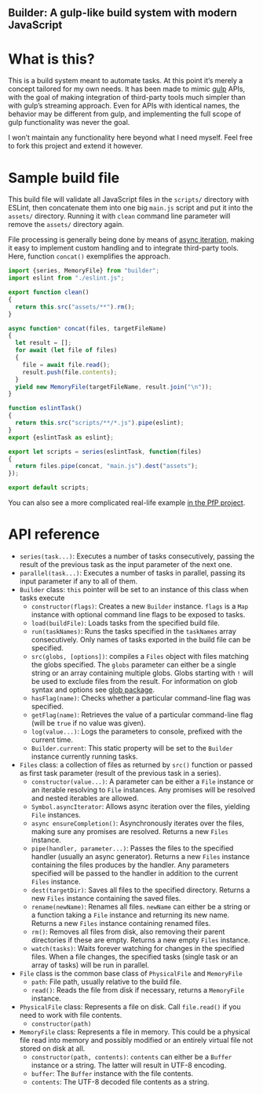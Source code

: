 Builder: A gulp-like build system with modern JavaScript
--------------------------------------------------------

What is this?
=============

This is a build system meant to automate tasks. At this point it’s merely a concept tailored for my own needs. It has been made to mimic [gulp](https://gulpjs.com/) APIs, with the goal of making integration of third-party tools much simpler than with gulp’s streaming approach. Even for APIs with identical names, the behavior may be different from gulp, and implementing the full scope of gulp functionality was never the goal.

I won’t maintain any functionality here beyond what I need myself. Feel free to fork this project and extend it however.

Sample build file
=================

This build file will validate all JavaScript files in the `scripts/` directory with ESLint, then concatenate them into one big `main.js` script and put it into the `assets/` directory. Running it with `clean` command line parameter will remove the `assets/` directory again.

File processing is generally being done by means of [async iteration](https://developer.mozilla.org/en-US/docs/Web/JavaScript/Reference/Statements/for-await...of), making it easy to implement custom handling and to integrate third-party tools. Here, function `concat()` exemplifies the approach.

```js
import {series, MemoryFile} from "builder";
import eslint from "./eslint.js";

export function clean()
{
  return this.src("assets/**").rm();
}

async function* concat(files, targetFileName)
{
  let result = [];
  for await (let file of files)
  {
    file = await file.read();
    result.push(file.contents);
  }
  yield new MemoryFile(targetFileName, result.join("\n"));
}

function eslintTask()
{
  return this.src("scripts/**/*.js").pipe(eslint);
}
export {eslintTask as eslint};

export let scripts = series(eslintTask, function(files)
{
  return files.pipe(concat, "main.js").dest("assets");
});

export default scripts;
```

You can also see a more complicated real-life example [in the PfP project](https://github.com/palant/pfp/blob/main/build.js).

API reference
=============

* `series(task...)`: Executes a number of tasks consecutively, passing the result of the previous task as the input parameter of the next one.
* `parallel(task...)`: Executes a number of tasks in parallel, passing its input parameter if any to all of them.
* `Builder` class: `this` pointer will be set to an instance of this class when tasks execute
  * `constructor(flags)`: Creates a new `Builder` instance. `flags` is a `Map` instance with optional command line flags to be exposed to tasks.
  * `load(buildFile)`: Loads tasks from the specified build file.
  * `run(taskNames)`: Runs the tasks specified in the `taskNames` array consecutively. Only names of tasks exported in the build file can be specified.
  * `src(globs, [options])`: compiles a `Files` object with files matching the globs specified. The `globs` parameter can either be a single string or an array containing multiple globs. Globs starting with `!` will be used to exclude files from the result. For information on glob syntax and options see [glob package](https://www.npmjs.com/package/glob).
  * `hasFlag(name)`: Checks whether a particular command-line flag was specified.
  * `getFlag(name)`: Retrieves the value of a particular command-line flag (will be `true` if no value was given).
  * `log(value...)`: Logs the parameters to console, prefixed with the current time.
  * `Builder.current`: This static property will be set to the `Builder` instance currently running tasks.
* `Files` class: a collection of files as returned by `src()` function or passed as first task parameter (result of the previous task in a series).
  * `constructor(value...)`: A parameter can be either a `File` instance or an iterable resolving to `File` instances. Any promises will be resolved and nested iterables are allowed.
  * `Symbol.asyncIterator`: Allows async iteration over the files, yielding `File` instances.
  * `async ensureCompletion()`: Asynchronously iterates over the files, making sure any promises are resolved. Returns a new `Files` instance.
  * `pipe(handler, parameter...)`: Passes the files to the specified handler (usually an async generator). Returns a new `Files` instance containing the files produces by the handler. Any parameters specified will be passed to the handler in addition to the current `Files` instance.
  * `dest(targetDir)`: Saves all files to the specified directory. Returns a new `Files` instance containing the saved files.
  * `rename(newName)`: Renames all files. `newName` can either be a string or a function taking a `File` instance and returning its new name. Returns a new `Files` instance containing renamed files.
  * `rm()`: Removes all files from disk, also removing their parent directories if these are empty. Returns a new empty `Files` instance.
  * `watch(tasks)`: Waits forever watching for changes in the specified files. When a file changes, the specified tasks (single task or an array of tasks) will be run in parallel.
* `File` class is the common base class of `PhysicalFile` and `MemoryFile`
  * `path`: File path, usually relative to the build file.
  * `read()`: Reads the file from disk if necessary, returns a `MemoryFile` instance.
* `PhysicalFile` class: Represents a file on disk. Call `file.read()` if you need to work with file contents.
  * `constructor(path)`
* `MemoryFile` class: Represents a file in memory. This could be a physical file read into memory and possibly modified or an entirely virtual file not stored on disk at all.
  * `constructor(path, contents)`: `contents` can either be a `Buffer` instance or a string. The latter will result in UTF-8 encoding.
  * `buffer`: The `Buffer` instance with the file contents.
  * `contents`: The UTF-8 decoded file contents as a string.
